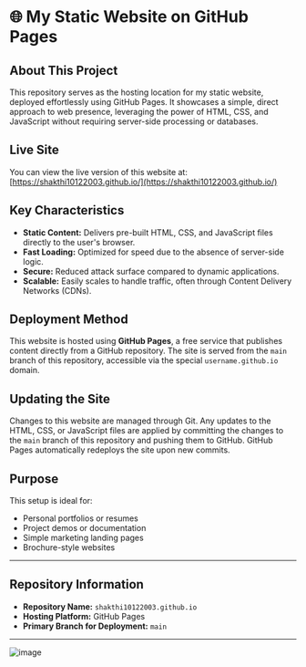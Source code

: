 # 🌐 My Static Website on GitHub Pages

## About This Project

This repository serves as the hosting location for my static website, deployed effortlessly using GitHub Pages. It showcases a simple, direct approach to web presence, leveraging the power of HTML, CSS, and JavaScript without requiring server-side processing or databases.

## Live Site

You can view the live version of this website at:
[https://shakthi10122003.github.io/](https://shakthi10122003.github.io/)

## Key Characteristics

* **Static Content:** Delivers pre-built HTML, CSS, and JavaScript files directly to the user's browser.
* **Fast Loading:** Optimized for speed due to the absence of server-side logic.
* **Secure:** Reduced attack surface compared to dynamic applications.
* **Scalable:** Easily scales to handle traffic, often through Content Delivery Networks (CDNs).

## Deployment Method

This website is hosted using **GitHub Pages**, a free service that publishes content directly from a GitHub repository. The site is served from the `main` branch of this repository, accessible via the special `username.github.io` domain.

## Updating the Site

Changes to this website are managed through Git. Any updates to the HTML, CSS, or JavaScript files are applied by committing the changes to the `main` branch of this repository and pushing them to GitHub. GitHub Pages automatically redeploys the site upon new commits.

## Purpose

This setup is ideal for:
* Personal portfolios or resumes
* Project demos or documentation
* Simple marketing landing pages
* Brochure-style websites

---

## Repository Information

* **Repository Name:** `shakthi10122003.github.io`
* **Hosting Platform:** GitHub Pages
* **Primary Branch for Deployment:** `main`

---
![image](https://github.com/user-attachments/assets/59873a22-4137-4bb5-9c9b-8b1e78d2a67d)

